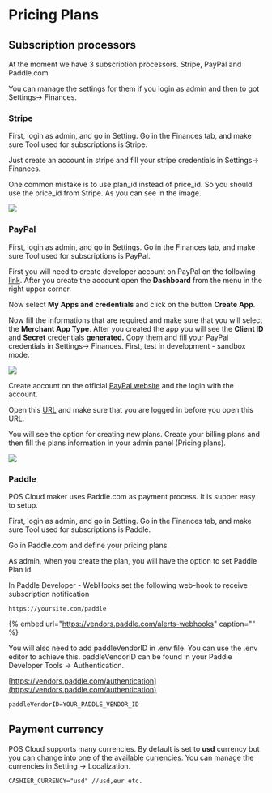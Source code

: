 # Pricing Plans

## Subscription processors

At the moment we have 3 subscription processors. Stripe, PayPal and Paddle.com

You can manage the settings for them if you login as admin and then to got Settings-&gt; Finances.

### Stripe

First, login as admin, and go in Setting. Go in the Finances tab, and make sure Tool used for subscriptions is Stripe.

Just create an account in stripe and fill your stripe credentials in Settings-&gt; Finances.

One common mistake is to use plan\_id instead of price\_id. So you should use the price\_id from Stripe. As you can see in the image.

![](https://i.imgur.com/0WnONPQ.png)

### PayPal

First, login as admin, and go in Settings. Go in the Finances tab, and make sure Tool used for subscriptions is PayPal.

First you will need to create developer account on PayPal on the following [link](https://developer.paypal.com/classic-home). After you create the account open the **Dashboard** from the menu in the right upper corner.

Now select **My Apps and credentials** and click on the button **Create App**.

Now fill the informations that are required and make sure that you will select the **Merchant App Type**. After you created the app you will see the **Client ID** and **Secret** credentials **generated.** Copy them and fill your PayPal credentials in Settings-&gt; Finances. First, test in development - sandbox mode.

![](https://github.com/dimovdaniel/poscloud/tree/8df92fbd19d751b10539f8e7e63923d91da8c35e/.gitbook/assets/screenshot-1-%20%281%29.png)

Create account on the official [PayPal website](https://www.paypal.com/) and the login with the account.

Open this [URL](https://www.paypal.com/billing/plans) and make sure that you are logged in before you open this URL.

You will see the option for creating new plans. Create your billing plans and then fill the plans information in your admin panel \(Pricing plans\).

![](https://i.imgur.com/ptCNXWK.png)

### Paddle

POS Cloud maker uses Paddle.com as payment process. It is supper easy to setup.

First, login as admin, and go in Setting. Go in the Finances tab, and make sure Tool used for subscriptions is Paddle.

Go in Paddle.com and define your pricing plans.

As admin, when you create the plan, you will have the option to set Paddle Plan id.

In Paddle Developer - WebHooks set the following web-hook to receive subscription notification

```text
https://yoursite.com/paddle
```

{% embed url="https://vendors.paddle.com/alerts-webhooks" caption="" %}

You will also need to add paddleVendorID in .env file. You can use the .env editor to achieve this. paddleVendorID can be found in your Paddle Developer Tools -&gt; Authentication.

[https://vendors.paddle.com/authentication](https://vendors.paddle.com/authentication)

```text
paddleVendorID=YOUR_PADDLE_VENDOR_ID
```

## **Payment currency**

POS Cloud supports many currencies. By default is set to **usd** currency but you can change into one of the [available currencies](https://stripe.com/docs/currencies#presentment-currencies). You can manage the currencies in Setting -&gt; Localization.

```text
CASHIER_CURRENCY="usd" //usd,eur etc.
```

